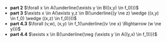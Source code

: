 * **part 2** $\forall x \in A(\underline{\exists y \in B((x,y) \in f_0)})$
* **part 3** $\exists x \in A(\exists y,z \in B(\underline{(y \ne z) \wedge ((x,y) \in f_0) \wedge ((x,z) \in f_0)}))$
* **part 4.3** $\forall (v,w), (x,y) \in f_1(\underline{(v \ne x) \Rightarrow (w \ne y)})$
* **part 4.4** $\exists x \in B(\underline{\neg (\exists y \in A((y,x) \in f_1))})$
